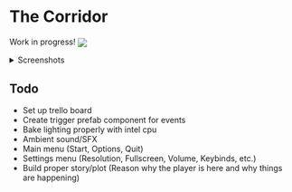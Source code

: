 # The Corridor

Work in progress!
<img src="https://github.com/Andrew32A/the-corridor/blob/main/Images/demo.gif" align="center">

<details>
<summary>Screenshots</summary>
<img src="https://github.com/Andrew32A/the-corridor/blob/main/Images/screenshot1.png" align="center">
</details>

## Todo

- Set up trello board
- Create trigger prefab component for events
- Bake lighting properly with intel cpu
- Ambient sound/SFX
- Main menu (Start, Options, Quit)
- Settings menu (Resolution, Fullscreen, Volume, Keybinds, etc.)
- Build proper story/plot (Reason why the player is here and why things are happening)
